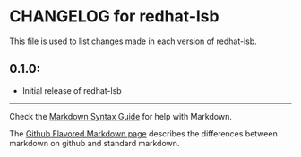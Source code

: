 # CHANGELOG for redhat-lsb

This file is used to list changes made in each version of redhat-lsb.

## 0.1.0:

* Initial release of redhat-lsb

- - -
Check the [Markdown Syntax Guide](http://daringfireball.net/projects/markdown/syntax) for help with Markdown.

The [Github Flavored Markdown page](http://github.github.com/github-flavored-markdown/) describes the differences between markdown on github and standard markdown.
